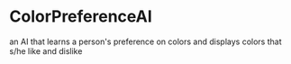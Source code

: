 # ColorPreferenceAI
an AI that learns a person's preference on colors and displays colors that s/he like and dislike
